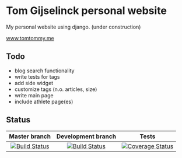 Tom Gijselinck personal website
================================

My personal website using django. (under construction)

www.tomtommy.me

Todo
-------
+ blog search functionality
+ write tests for tags
+ add side widget
+ customize tags (n.o. articles, size)
+ write main page
+ include athlete page(es)

Status
--------
Master branch | Development branch | Tests
:------------:|:------------------:|:-----------:
[![Build Status](https://travis-ci.org/TomGijselinck/mywebsite.svg?branch=master)](https://travis-ci.org/TomGijselinck/mywebsite) | [![Build Status](https://travis-ci.org/TomGijselinck/mywebsite.svg?branch=develop)](https://travis-ci.org/TomGijselinck/mywebsite) | [![Coverage Status](https://coveralls.io/repos/TomGijselinck/mywebsite/badge.svg?branch=master&service=github)](https://coveralls.io/github/TomGijselinck/mywebsite?branch=master)

